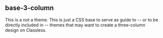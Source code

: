 ## base-3-column

This is a not a theme. This is just a CSS base to serve as guide to -- or to be directly included in -- themes that may want to create a three-column design on Classless.
